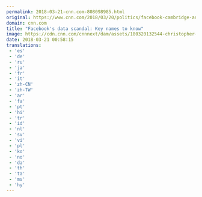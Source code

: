 ```yaml
---
permalink: 2018-03-21-cnn.com-808098985.html
original: https://www.cnn.com/2018/03/20/politics/facebook-cambridge-analytica-key-players/index.html
domain: cnn.com
title: "Facebook's data scandal: Key names to know"
image: https://cdn.cnn.com/cnnnext/dam/assets/180320132544-christopher-wylie-0312-restricted-super-tease.jpg
date: 2018-03-21 00:58:15
translations: 
 - 'es'
 - 'de'
 - 'ru'
 - 'ja'
 - 'fr'
 - 'it'
 - 'zh-CN'
 - 'zh-TW'
 - 'ar'
 - 'fa'
 - 'pt'
 - 'hi'
 - 'tr'
 - 'id'
 - 'nl'
 - 'sv'
 - 'vi'
 - 'pl'
 - 'ko'
 - 'no'
 - 'da'
 - 'th'
 - 'ta'
 - 'ms'
 - 'hy'
---
```


